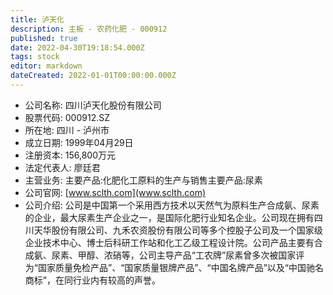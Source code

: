 ```yaml
---
title: 泸天化
description: 主板 - 农药化肥 - 000912
published: true
date: 2022-04-30T19:18:54.000Z
tags: stock
editor: markdown
dateCreated: 2022-01-01T00:00:00.000Z
---
```


- 公司名称: 四川泸天化股份有限公司
- 股票代码: 000912.SZ
- 所在地: 四川 - 泸州市
- 成立日期: 1999年04月29日
- 注册资本: 156,800万元
- 法定代表人: 廖廷君
- 主营业务: 主要产品:化肥化工原料的生产与销售主要产品:尿素
- 公司官网: [www.sclth.com](www.sclth.com)
- 公司介绍: 公司是中国第一个采用西方技术以天然气为原料生产合成氨、尿素的企业，最大尿素生产企业之一，是国际化肥行业知名企业。公司现在拥有四川天华股份有限公司、九禾农资股份有限公司等多个控股子公司及一个国家级企业技术中心、博士后科研工作站和化工乙级工程设计院。公司产品主要有合成氨、尿素、甲醇、浓硝等，公司主导产品“工农牌”尿素曾多次被国家评为“国家质量免检产品”、“国家质量银牌产品”、“中国名牌产品”以及“中国驰名商标”，在同行业内有较高的声誉。


